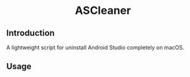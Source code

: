 <h1 align="center">ASCleaner</h1>

## Introduction
A lightweight script for uninstall Android Studio completely on macOS.

## Usage
